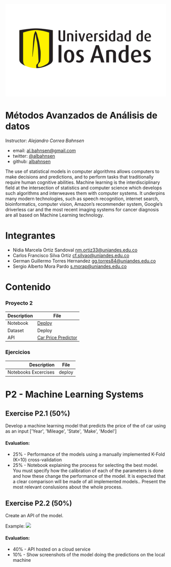 <center>

 

![](https://raw.githubusercontent.com/sergiomora03/MachineLearningSystems/master/notebooks/images/logo-uniandes%20(1).png)

 

</center>

 

# Métodos Avanzados de Análisis de datos

 

Instructor: *Alejandro Correa Bahnsen*

 

* email: [al.bahnsen@gmail.com](mailto:al.bahnsen@gmail.com)
* twitter: [@albahnsen](https://twitter.com/albahnsen)
* github: [albahnsen](https://github.com/albahnsen)

 

The use of statistical models in computer algorithms allows computers to make decisions and predictions, and to perform tasks that traditionally require human cognitive abilities. Machine learning is the interdisciplinary field at the intersection of statistics and computer science which develops such algorithms and interweaves them with computer systems. It underpins many modern technologies, such as speech recognition, internet search, bioinformatics, computer vision, Amazon’s recommender system, Google’s driverless car and the most recent imaging systems for cancer diagnosis are all based on Machine Learning technology.

 

# Integrantes

 

* Nidia Marcela Ortiz Sandoval <nm.ortiz33@uniandes.edu.co>
* Carlos Francisco Silva Ortiz <cf.silvao@uniandes.edu.co>
* German Guillermo Torres Hernandez <gg.torres84@uniandes.edu.co>
* Sergio Alberto Mora Pardo <s.morap@uniandes.edu.co>

 

# Contenido
### Proyecto 2

 

|Description|File|
|----|--------|
|Notebook|[Deploy](https://colab.research.google.com/drive/1egQQUPk7hN66mEf05-9g6jhf-sp9WqSc#scrollTo=Us_FZFQ8OVBq)|
|Dataset|Deploy|
|API|[Car Price Predictor](http://ec2-3-14-9-184.us-east-2.compute.amazonaws.com:8888/)|

 

### Ejercicios

 

|Description  | File|
|-----------: |:------------:|
|    Notebooks Excercises | deploy |

 

 

# P2 - Machine Learning Systems

 

## Exercise P2.1 (50%)

 

Develop a machine learning model that predicts the price of the of car using as an input ['Year', 'Mileage', 'State', 'Make', 'Model']

 

#### Evaluation:
- 25% - Performance of the models using a manually implemented K-Fold (K=10) cross-validation
- 25% - Notebook explaining the process for selecting the best model. You must specify how the calibration of each of the parameters is done and how these change the performance of the model. It is expected that a clear comparison will be made of all implemented models.. Present the most relevant conslusions about the whole process. 

 

## Exercise P2.2 (50%)

 

Create an API of the model.

 

Example:
![](https://raw.githubusercontent.com/albahnsen/PracticalMachineLearningClass/master/notebooks/images/img015.PNG)

 

#### Evaluation:
- 40% - API hosted on a cloud service
- 10% - Show screenshots of the model doing the predictions on the local machine
